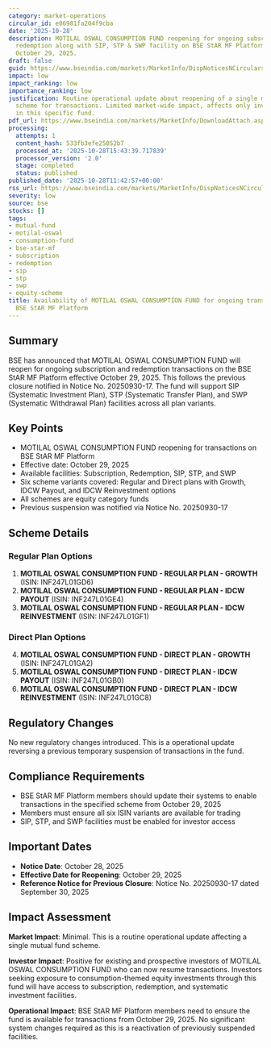 ```yaml
---
category: market-operations
circular_id: e06981fa204f9cba
date: '2025-10-28'
description: MOTILAL OSWAL CONSUMPTION FUND reopening for ongoing subscription and
  redemption along with SIP, STP & SWP facility on BSE StAR MF Platform effective
  October 29, 2025.
draft: false
guid: https://www.bseindia.com/markets/MarketInfo/DispNoticesNCirculars.aspx?Noticeid={280ADFDB-E973-43E3-BBCF-4FC561BC333B}&noticeno=20251028-18&dt=10/28/2025&icount=18&totcount=52&flag=0
impact: low
impact_ranking: low
importance_ranking: low
justification: Routine operational update about reopening of a single mutual fund
  scheme for transactions. Limited market-wide impact, affects only investors interested
  in this specific fund.
pdf_url: https://www.bseindia.com/markets/MarketInfo/DownloadAttach.aspx?id=20251028-18&attachedId=
processing:
  attempts: 1
  content_hash: 533fb3efe25052b7
  processed_at: '2025-10-28T15:43:39.717839'
  processor_version: '2.0'
  stage: completed
  status: published
published_date: '2025-10-28T11:42:57+00:00'
rss_url: https://www.bseindia.com/markets/MarketInfo/DispNoticesNCirculars.aspx?Noticeid={280ADFDB-E973-43E3-BBCF-4FC561BC333B}&noticeno=20251028-18&dt=10/28/2025&icount=18&totcount=52&flag=0
severity: low
source: bse
stocks: []
tags:
- mutual-fund
- motilal-oswal
- consumption-fund
- bse-star-mf
- subscription
- redemption
- sip
- stp
- swp
- equity-scheme
title: Availability of MOTILAL OSWAL CONSUMPTION FUND for ongoing transactions on
  BSE StAR MF Platform
---
```


## Summary

BSE has announced that MOTILAL OSWAL CONSUMPTION FUND will reopen for ongoing subscription and redemption transactions on the BSE StAR MF Platform effective October 29, 2025. This follows the previous closure notified in Notice No. 20250930-17. The fund will support SIP (Systematic Investment Plan), STP (Systematic Transfer Plan), and SWP (Systematic Withdrawal Plan) facilities across all plan variants.

## Key Points

- MOTILAL OSWAL CONSUMPTION FUND reopening for transactions on BSE StAR MF Platform
- Effective date: October 29, 2025
- Available facilities: Subscription, Redemption, SIP, STP, and SWP
- Six scheme variants covered: Regular and Direct plans with Growth, IDCW Payout, and IDCW Reinvestment options
- All schemes are equity category funds
- Previous suspension was notified via Notice No. 20250930-17

## Scheme Details

### Regular Plan Options
1. **MOTILAL OSWAL CONSUMPTION FUND - REGULAR PLAN - GROWTH** (ISIN: INF247L01GD6)
2. **MOTILAL OSWAL CONSUMPTION FUND - REGULAR PLAN - IDCW PAYOUT** (ISIN: INF247L01GE4)
3. **MOTILAL OSWAL CONSUMPTION FUND - REGULAR PLAN - IDCW REINVESTMENT** (ISIN: INF247L01GF1)

### Direct Plan Options
4. **MOTILAL OSWAL CONSUMPTION FUND - DIRECT PLAN - GROWTH** (ISIN: INF247L01GA2)
5. **MOTILAL OSWAL CONSUMPTION FUND - DIRECT PLAN - IDCW PAYOUT** (ISIN: INF247L01GB0)
6. **MOTILAL OSWAL CONSUMPTION FUND - DIRECT PLAN - IDCW REINVESTMENT** (ISIN: INF247L01GC8)

## Regulatory Changes

No new regulatory changes introduced. This is a operational update reversing a previous temporary suspension of transactions in the fund.

## Compliance Requirements

- BSE StAR MF Platform members should update their systems to enable transactions in the specified scheme from October 29, 2025
- Members must ensure all six ISIN variants are available for trading
- SIP, STP, and SWP facilities must be enabled for investor access

## Important Dates

- **Notice Date**: October 28, 2025
- **Effective Date for Reopening**: October 29, 2025
- **Reference Notice for Previous Closure**: Notice No. 20250930-17 dated September 30, 2025

## Impact Assessment

**Market Impact**: Minimal. This is a routine operational update affecting a single mutual fund scheme.

**Investor Impact**: Positive for existing and prospective investors of MOTILAL OSWAL CONSUMPTION FUND who can now resume transactions. Investors seeking exposure to consumption-themed equity investments through this fund will have access to subscription, redemption, and systematic investment facilities.

**Operational Impact**: BSE StAR MF Platform members need to ensure the fund is available for transactions from October 29, 2025. No significant system changes required as this is a reactivation of previously suspended facilities.